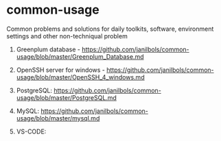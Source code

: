 # common-usage
Common problems and solutions for daily toolkits, software, environment settings and other non-techniqual problem

1. Greenplum database - https://github.com/janilbols/common-usage/blob/master/Greenplum_Database.md

2. OpenSSH server for windows - https://github.com/janilbols/common-usage/blob/master/OpenSSH_4_windows.md

3. PostgreSQL: https://github.com/janilbols/common-usage/blob/master/PostgreSQL.md

4. MySQL: https://github.com/janilbols/common-usage/blob/master/mysql.md

5. VS-CODE: 
